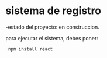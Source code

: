 <h1> sistema de registro</h1>

-estado del proyecto: en construccion.

para ejecutar el sistema, debes poner:

``` npm install react```
